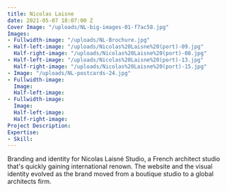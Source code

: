 ```yaml
---
title: Nicolas Laisne
date: 2021-05-07 18:07:00 Z
Cover Image: "/uploads/NL-big-images-01-f7ac58.jpg"
Images:
- Fullwidth-image: "/uploads/NL-Brochure.jpg"
- Half-left-image: "/uploads/Nicolas%20Laisne%20(port)-09.jpg"
  Half-right-image: "/uploads/Nicolas%20Laisne%20(port)-08.jpg"
- Half-left-image: "/uploads/Nicolas%20Laisne%20(port)-13.jpg"
  Half-right-image: "/uploads/Nicolas%20Laisne%20(port)-15.jpg"
- Image: "/uploads/NL-postcards-24.jpg"
- Fullwidth-image:
  Image:
  Half-left-image:
- Fullwidth-image:
  Image:
  Half-left-image:
  Half-right-image:
Project Description:
Expertise:
- Skill:
---
```


Branding and identity for Nicolas Laisné Studio, a French architect studio that's quickly gaining international renown. The website and the visual identity evolved as the brand moved from a boutique studio to a global architects firm. 

